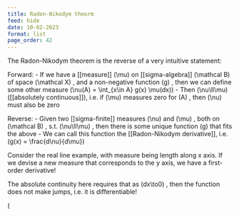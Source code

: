 ```yaml
---
title: Radon-Nikodym theorm
feed: hide
date: 10-02-2023
format: list
page_order: 42
---
```



The Radon-Nikodym theorem is the reverse of a very intuitive statement:

Forward:
	- If we have a [[measure]]  \(\mu\)  on [[sigma-algebra]]  \(\mathcal B\)  of space  \(\mathcal X\) , and a non-negative function  \(g\) , then we can define some other measure  \(\nu(A) = \int_{x\in A} g(x) \mu(dx)\) 
	- Then  \(\nu\ll\mu\)  ([[absolutely continuous]]), i.e. if  \(\mu\)  measures zero for  \(A\) , then  \(\nu\)  must also be zero

Reverse:
	- Given two [[sigma-finite]] measures  \(\nu\)  and  \(\mu\) , both on  \(\mathcal B\) , s.t.  \(\nu\ll\mu\) , then there is some unique function  \(g\)  that fits the above
	- We can call this function the [[Radon-Nikodym derivative]], i.e.  \(g(x) = \frac{d\nu}{d\mu}\) 


Consider the real line example, with measure being length along x axis. If we devise a new measure that corresponds to the y axis, we have a first-order derivative!

The absolute continuity here requires that as  \(dx\to0\) , then the function does not make jumps, i.e. it is differentiable!

 \(